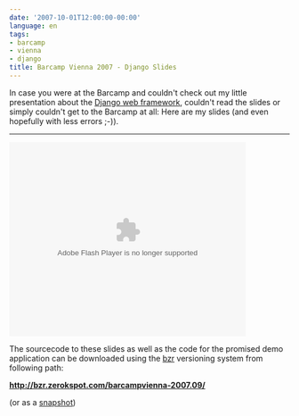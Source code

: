 ```yaml
---
date: '2007-10-01T12:00:00-00:00'
language: en
tags:
- barcamp
- vienna
- django
title: Barcamp Vienna 2007 - Django Slides
---
```



In case you were at the Barcamp and couldn't check out my little presentation about the [Django web framework](http://www.djangoproject.com/), couldn't read the slides or simply couldn't get to the Barcamp at all: Here are my slides (and even hopefully with less errors ;-)).

-------------------------------

<object type="application/x-shockwave-flash" data="http://s3.amazonaws.com/slideshare/ssplayer.swf?id=121834&doc=introducing-django3449" width="425" height="348"><param name="movie" value="http://s3.amazonaws.com/slideshare/ssplayer.swf?id=121834&doc=introducing-django3449" /></object>

The sourcecode to these slides as well as the code for the promised demo application can be downloaded using the [bzr](http://bazaar-vcs.org/) versioning system from following path:

**<http://bzr.zerokspot.com/barcampvienna-2007.09/>**

(or as a [snapshot](http://bzr.zerokspot.com/barcampvienna-2007.09.tar.bz2))
